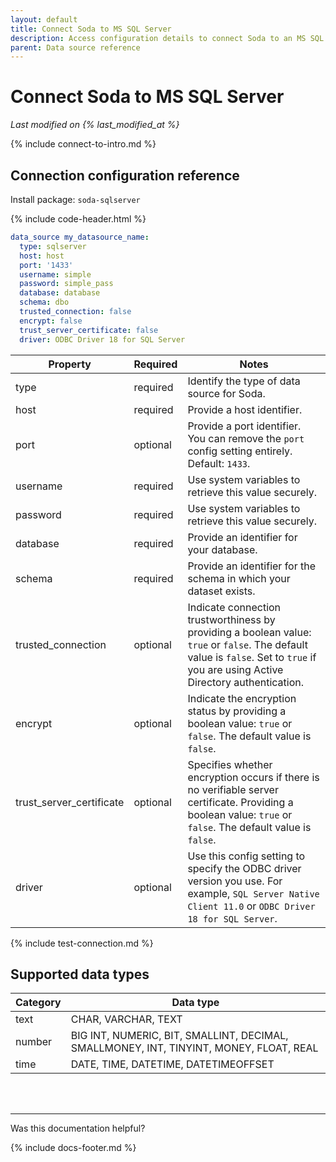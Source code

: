 ```yaml
---
layout: default
title: Connect Soda to MS SQL Server
description: Access configuration details to connect Soda to an MS SQL Server data source.
parent: Data source reference
---
```


# Connect Soda to MS SQL Server
*Last modified on {% last_modified_at %}*

{% include connect-to-intro.md %}

## Connection configuration reference

Install package: `soda-sqlserver`

{% include code-header.html %}
```yaml
data_source my_datasource_name:
  type: sqlserver
  host: host
  port: '1433'
  username: simple
  password: simple_pass
  database: database
  schema: dbo
  trusted_connection: false
  encrypt: false 
  trust_server_certificate: false
  driver: ODBC Driver 18 for SQL Server
```

| Property | Required | Notes                                                      |
| -------- | -------- | ---------------------------------------------------------- |
| type      | required  | Identify the type of data source for Soda.               |
| host      | required  | Provide a host identifier.                               |
| port      | optional  | Provide a port identifier. You can remove the `port` config setting entirely. Default: `1433`.|
| username  | required  | Use system variables to retrieve this value securely.    |
| password  | required  | Use system variables to retrieve this value securely.    |
| database  | required  | Provide an identifier for your database.                 |
| schema    | required  | Provide an identifier for the schema in which your dataset exists. |
| trusted_connection    | optional |  Indicate connection trustworthiness by providing a boolean value: `true` or `false`. The default value is `false`. Set to `true` if you are using Active Directory authentication. |  
| encrypt   | optional | Indicate the encryption status by providing a boolean value: `true` or `false`.  The default value is `false`. |
| trust_server_certificate | optional | Specifies whether encryption occurs if there is no verifiable server certificate. Providing a boolean value: `true` or `false`.  The default value is `false`.  |
| driver    | optional | Use this config setting to specify the ODBC driver version you use. For example, `SQL Server Native Client 11.0` or `ODBC Driver 18 for SQL Server`. |

{% include test-connection.md %}

## Supported data types

| Category | Data type  |
| -------- | ---------- |
| text     | CHAR, VARCHAR, TEXT  |
| number   | BIG INT, NUMERIC, BIT, SMALLINT, DECIMAL, SMALLMONEY, INT, TINYINT, MONEY, FLOAT, REAL  |
| time     | DATE, TIME, DATETIME, DATETIMEOFFSET |

<br />
<br />

---

Was this documentation helpful?

<!-- LikeBtn.com BEGIN -->
<span class="likebtn-wrapper" data-theme="tick" data-i18n_like="Yes" data-ef_voting="grow" data-show_dislike_label="true" data-counter_zero_show="true" data-i18n_dislike="No"></span>
<script>(function(d,e,s){if(d.getElementById("likebtn_wjs"))return;a=d.createElement(e);m=d.getElementsByTagName(e)[0];a.async=1;a.id="likebtn_wjs";a.src=s;m.parentNode.insertBefore(a, m)})(document,"script","//w.likebtn.com/js/w/widget.js");</script>
<!-- LikeBtn.com END -->

{% include docs-footer.md %}